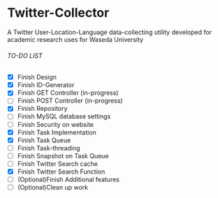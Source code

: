 # Twitter-Collector
A Twitter User-Location-Language data-collecting utility developed for academic research uses for Waseda University

###### TO-DO LIST
- [x] Finish Design
- [x] Finish ID-Generator
- [x] Finish GET Controller (in-progress)
- [ ] Finish POST Controller (in-progress)
- [x] Finish Repository
- [ ] Finish MySQL database settings
- [ ] Finish Security on website
- [x] Finish Task Implementation
- [x] Finish Task Queue 
- [ ] Finish Task-threading
- [ ] Finish Snapshot on Task Queue
- [ ] Finish Twitter Search cache
- [x] Finish Twitter Search Function
- [ ] \(Optional)Finish Additional features
- [ ] \(Optional)Clean up work
